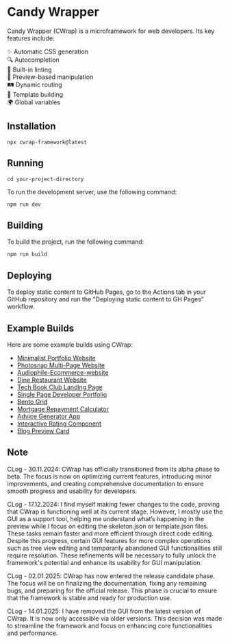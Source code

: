 # Candy Wrapper

Candy Wrapper (CWrap) is a microframework for web developers. Its key features include:

✨ Automatic CSS generation  
🔍 Autocompletion  
🧹 Built-in linting  
👀 Preview-based manipulation  
🛤️ Dynamic routing  
🧩 Template building  
🌍 Global variables

## Installation

`npx cwrap-framework@latest`

## Running

`cd your-project-directory`

To run the development server, use the following command:

`npm run dev`

## Building

To build the project, run the following command:

`npm run build`

## Deploying

To deploy static content to GitHub Pages, go to the Actions tab in your GitHub repository and run the "Deploying static content to GH Pages" workflow.

## Example Builds

Here are some example builds using CWrap:

- [Minimalist Portfolio Website](https://villager88.github.io/cwrap-minimalist-portfolio-website/)
- [Photosnap Multi-Page Website](https://villager88.github.io/cwrap-photosnap-multi-page-website/)
- [Audiophile-Ecommerce-website](https://villager88.github.io/cwrap-audiophile-ecommerce-website/)
- [Dine Restaurant Website](https://villager88.github.io/cwrap-dine-restaurant-website/)
- [Tech Book Club Landing Page](https://villager88.github.io/cwrap-tech-book-club-landing-page/)
- [Single Page Developer Portfolio](https://villager88.github.io/cwrap-single-page-developer-portfolio/)
- [Bento Grid](https://villager88.github.io/cwrap-bento-grid/)
- [Mortgage Repayment Calculator](https://villager88.github.io/cwrap-mortgage-repayment-calculator/)
- [Advice Generator App](https://villager88.github.io/cwrap-advice-generator-app/)
- [Interactive Rating Component](https://villager88.github.io/cwrap-interactive-rating-component/)
- [Blog Preview Card](https://villager88.github.io/cwrap-blog-preview-card/)

## Note

CLog - 30.11.2024:
CWrap has officially transitioned from its alpha phase to beta. The focus is now on optimizing current features, introducing minor improvements, and creating comprehensive documentation to ensure smooth progress and usability for developers.

CLog - 17.12.2024:
I find myself making fewer changes to the code, proving that CWrap is functioning well at its current stage. However, I mostly use the GUI as a support tool, helping me understand what’s happening in the preview while I focus on editing the skeleton.json or template.json files. These tasks remain faster and more efficient through direct code editing.
Despite this progress, certain GUI features for more complex operations such as tree view editing and temporarily abandoned GUI functionalities  still require resolution. These refinements will be necessary to fully unlock the framework's potential and enhance its usability for GUI manipulation.

CLog - 02.01.2025:
CWrap has now entered the release candidate phase. The focus will be on finalizing the documentation, fixing any remaining bugs, and preparing for the official release. This phase is crucial to ensure that the framework is stable and ready for production use.

CLog - 14.01.2025:
I have removed the GUI from the latest version of CWrap. It is now only accessible via older versions. This decision was made to streamline the framework and focus on enhancing core functionalities and performance.
